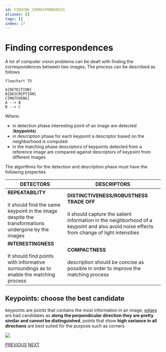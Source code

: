 ```yaml
---
id: FINDING_CORRESPONDENCES
aliases: []
tags: []
index: 27
---
```


# Finding correspondences

A lot of computer vision problems can be dealt with finding the correspondences between two images, The process can be described as follows

```mermaid
flowchart TD

A[DETECTION]
B[DESCRIPTION]
C[MATCHING]
A --> B
B --> C
```

Where:

- in detection phase interesting point of an image are detected (**keypoints**)
- in description phase for each keypoint a descriptor based on the neighborhood is computed
- in the matching phase descriptors of keypoints detected from a reference image are compared against descriptors of keypoint from different images

The algorithms for the detection and description phase must have the following properties

| DETECTORS                                                                                                                  | DESCRIPTORS                                                                                                                                                                                    |
| -------------------------------------------------------------------------------------------------------------------------- | ---------------------------------------------------------------------------------------------------------------------------------------------------------------------------------------------- |
| **REPEATABILITY**<br><br>it should find the same keypoint in the image despite the transformations undergone by the images | **DISTINCTIVENESS/ROBUSTNESS TRADE OFF**<br><br>it should capture the salient information in the neighborhood of  a keypoint and also avoid noise effects from change of light intensities<br> |
| **INTERESTINGNESS**<br><br>It should find points with informative surroundings as to enable the matching process           | **COMPACTNESS**<br><br>description should be concise as possible in order to improve the matching process                                                                                      |
## Keypoints: choose the best candidate

keypoints are points that contains the most information in an image, [edges](computer_vision/EDGES.md) are bad candidates as **along the perpendicular direction they are pretty similar and cannot be distinguished**, points that show **high variance in all directions** are best suited for the purpose such as corners

![](computer_vision/Pasted_image_20240310151838.png)

[PREVIOUS](pages/image_segmentation_blob_analysis/BLOB_ANALYSIS.md) [NEXT](computer_vision/local_features/EDGES.md)

